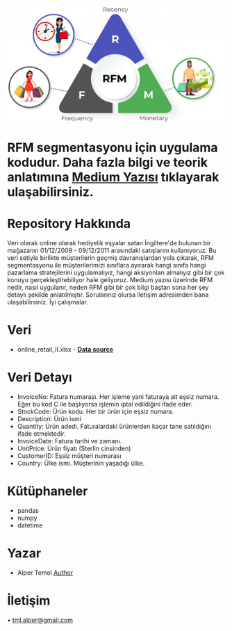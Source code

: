 <img src="images/rfm.jpg"/>

# RFM segmentasyonu için uygulama kodudur. Daha fazla bilgi ve teorik anlatımına [**Medium Yazısı**](https://medium.com/@alper.tml/rfm-ile-müşteri-segmentasyonu-c9c088fcf1d1) tıklayarak ulaşabilirsiniz.

# Repository Hakkında

Veri olarak online olarak hediyelik eşyalar satan İngiltere'de bulunan bir mağazanın 01/12/2009 - 09/12/2011 arasındaki satışlarını kullanıyoruz.
Bu veri setiyle birlikte müşterilerin geçmiş davranışlardan yola çıkarak, RFM segmentasyonu ile müşterilerimizi sınıflara ayırarak hangi sınıfa hangi pazarlama stratejilerini uygulamalıyız, hangi aksiyonları almalıyız gibi bir çok konuyu gerçekleştirebiliyor hale geliyoruz.
Medium yazısı üzerinde RFM nedir, nasıl uygulanır, neden RFM gibi bir çok bilgi baştan sona her şey detaylı şekilde anlatılmıştır.
Sorularınız olursa iletişim adresimden bana ulaşabilirsiniz. İyi çalışmalar.

# Veri

- online_retail_II.xlsx - [**Data source**](https://archive.ics.uci.edu/ml/datasets/Online+Retail+II)

# Veri Detayı

- InvoiceNo: Fatura numarası. Her işleme yani faturaya ait eşsiz numara. Eğer bu kod C ile başlıyorsa işlemin iptal edildiğini ifade eder.
- StockCode: Ürün kodu. Her bir ürün için eşsiz numara.
- Description: Ürün ismi
- Quantity: Ürün adedi. Faturalardaki ürünlerden kaçar tane satıldığını ifade etmektedir.
- InvoiceDate: Fatura tarihi ve zamanı.
- UnitPrice: Ürün fiyatı (Sterlin cinsinden)
- CustomerID: Eşsiz müşteri numarası
- Country: Ülke ismi. Müşterinin yaşadığı ülke.

# Kütüphaneler

- pandas
- numpy
- datetime

# Yazar

- Alper Temel [Author](https://github.com/alpertml)

# İletişim

• tml.alper@gmail.com
